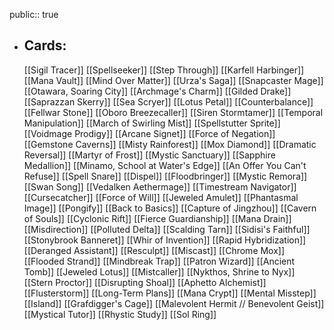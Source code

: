 public:: true
- ## Cards:
	[[Sigil Tracer]]
	[[Spellseeker]]
	[[Step Through]]
	[[Karfell Harbinger]]
	[[Mana Vault]]
	[[Mind Over Matter]]
	[[Urza's Saga]]
	[[Snapcaster Mage]]
	[[Otawara, Soaring City]]
	[[Archmage's Charm]]
	[[Gilded Drake]]
	[[Saprazzan Skerry]]
	[[Sea Scryer]]
	[[Lotus Petal]]
	[[Counterbalance]]
	[[Fellwar Stone]]
	[[Oboro Breezecaller]]
	[[Siren Stormtamer]]
	[[Temporal Manipulation]]
	[[March of Swirling Mist]]
	[[Spellstutter Sprite]]
	[[Voidmage Prodigy]]
	[[Arcane Signet]]
	[[Force of Negation]]
	[[Gemstone Caverns]]
	[[Misty Rainforest]]
	[[Mox Diamond]]
	[[Dramatic Reversal]]
	[[Martyr of Frost]]
	[[Mystic Sanctuary]]
	[[Sapphire Medallion]]
	[[Minamo, School at Water's Edge]]
	[[An Offer You Can't Refuse]]
	[[Spell Snare]]
	[[Dispel]]
	[[Floodbringer]]
	[[Mystic Remora]]
	[[Swan Song]]
	[[Vedalken Aethermage]]
	[[Timestream Navigator]]
	[[Cursecatcher]]
	[[Force of Will]]
	[[Jeweled Amulet]]
	[[Phantasmal Image]]
	[[Pongify]]
	[[Back to Basics]]
	[[Capture of Jingzhou]]
	[[Cavern of Souls]]
	[[Cyclonic Rift]]
	[[Fierce Guardianship]]
	[[Mana Drain]]
	[[Misdirection]]
	[[Polluted Delta]]
	[[Scalding Tarn]]
	[[Sidisi's Faithful]]
	[[Stonybrook Banneret]]
	[[Whir of Invention]]
	[[Rapid Hybridization]]
	[[Deranged Assistant]]
	[[Resculpt]]
	[[Miscast]]
	[[Chrome Mox]]
	[[Flooded Strand]]
	[[Mindbreak Trap]]
	[[Patron Wizard]]
	[[Ancient Tomb]]
	[[Jeweled Lotus]]
	[[Mistcaller]]
	[[Nykthos, Shrine to Nyx]]
	[[Stern Proctor]]
	[[Disrupting Shoal]]
	[[Aphetto Alchemist]]
	[[Flusterstorm]]
	[[Long-Term Plans]]
	[[Mana Crypt]]
	[[Mental Misstep]]
	[[Island]]
	[[Grafdigger's Cage]]
	[[Malevolent Hermit // Benevolent Geist]]
	[[Mystical Tutor]]
	[[Rhystic Study]]
	[[Sol Ring]]
